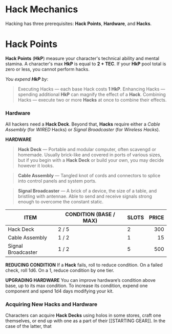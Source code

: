 # Hack Mechanics

Hacking has three prerequisites: **Hack Points**, **Hardware**, and **Hacks**.

# Hack Points
**Hack Points** (**HkP**) measure your character's technical ability and mental stamina.
A character's max **HkP** is equal to **2 + TEC**. If your **HkP** pool total is zero or less, you cannot perform hacks.

*You expend **HkP** by*:
> Executing Hacks — each base Hack costs **1 HkP**.
> Enhancing Hacks — spending additional **HkP** can magnify the effect of a **Hack**.
> Combining Hacks — execute two or more **Hacks** at once to combine their effects. 

### Hardware
All hackers need a **Hack Deck**. Beyond that, **Hacks** require either a *Cable Assembly* (for *WIRED* Hacks) or  *Signal Broadcaster* (for *Wireless Hacks*).

**HARDWARE**
> **Hack Deck** — Portable and modular computer, often scavengd or homemade. Usually brick-like and covered in ports of various sizes, but if you begin with a **Hack Deck** or build your own, you may decide however it looks.

> **Cable Assembly** — Tangled knot of cords and connectors to splice into control panels and system ports.

> **Signal Broadcaster** — A brick of a device, the size of a table, and bristling with antennae. Able to send and receive signals strong enough to overcome the constant static.

| **ITEM**           | **CONDITION (BASE / MAX)** | **SLOTS** | **PRICE** |
| ------------------ | -------------------------- | --------- | --------: |
| Hack Deck          | 2 / 5                      | 2         |       300 |
| Cable Assembly     | 1 / 2                      | 1         |        15 |
| Signal Broadcaster | 1 / 2                      | 5         |       500 |

**REDUCING CONDITION**
If a **Hack** fails, roll to reduce condition. On a failed check, roll 1d6. On a 1, reduce condition by one tier.

**UPGRADING HARDWARE**
You can improve hardware’s condition above base, up to its max condition. To increase its condition, expend one component and spend 1d4 days modifying your kit.



### Acquiring New Hacks and Hardware
Characters can acquire **Hack Decks** using holos in some stores, craft one themselves, or end up with one as a part of their [[STARTING GEAR]]. In the case of the latter, that 



